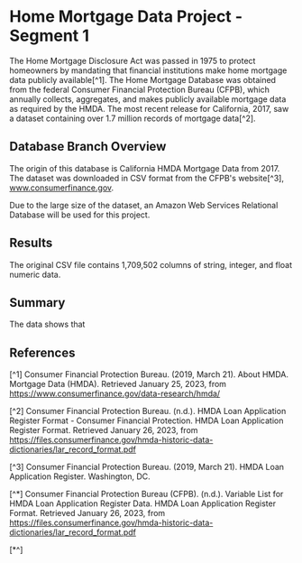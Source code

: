 # Home Mortgage Data Project - Segment 1

The Home Mortgage Disclosure Act was passed in 1975 to protect homeowners by mandating that financial institutions make home mortgage data publicly available[^1].
The Home Mortgage Database was obtained from the federal Consumer Financial Protection Bureau (CFPB), which annually collects, aggregates, and makes publicly available mortgage data as required by the HMDA. The most recent release for California, 2017, saw a dataset containing over 1.7 million records of mortgage data[^2].

## Database Branch Overview 

The origin of this database is California HMDA Mortgage Data from 2017. The dataset was downloaded in CSV format from the CFPB's website[^3], www.consumerfinance.gov.

Due to the large size of the dataset, an Amazon Web Services Relational Database will be used for this project. 

## Results

The original CSV file contains 1,709,502 columns of string, integer, and float numeric data.



## Summary 

The data shows that

## References

[^1] Consumer Financial Protection Bureau. (2019, March 21). About HMDA. Mortgage Data (HMDA). Retrieved January 25, 2023, from https://www.consumerfinance.gov/data-research/hmda/

[^2] Consumer Financial Protection Bureau. (n.d.). HMDA Loan Application Register Format - Consumer Financial Protection. HMDA Loan Application Register Format. Retrieved January 26, 2023, from https://files.consumerfinance.gov/hmda-historic-data-dictionaries/lar_record_format.pdf

[^3] Consumer Financial Protection Bureau. (2019, March 21). HMDA Loan Application Register. Washington, DC.

[^*] Consumer Financial Protection Bureau (CFPB). (n.d.). Variable List for HMDA Loan Application Register Data. HMDA Loan Application Register Format. Retrieved January 26, 2023, from https://files.consumerfinance.gov/hmda-historic-data-dictionaries/lar_record_format.pdf 

[*^] 